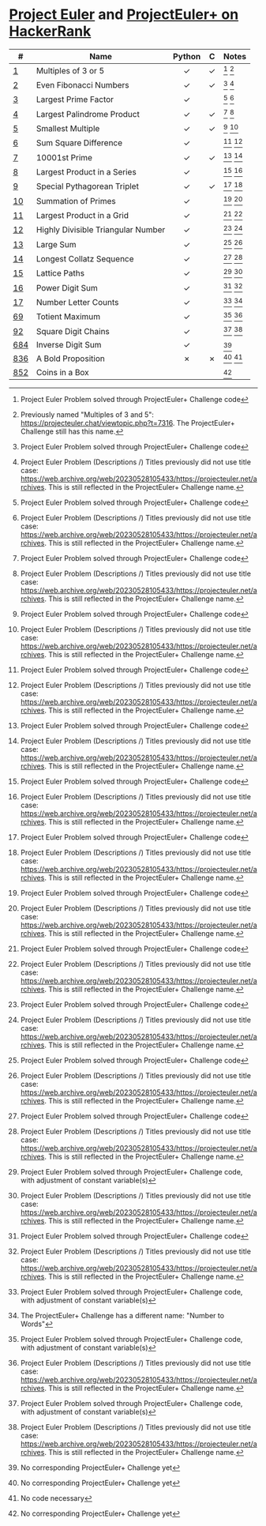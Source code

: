 [Project Euler](https://projecteuler.net) and
[ProjectEuler+ on HackerRank](https://www.hackerrank.com/contests/projecteuler)
===============================================================================

| #                                                        | Name                               | Python  |    C    | Notes     |
| -------------------------------------------------------- | ---------------------------------- | :-----: | :-----: | :-------- |
| [1](001%20-%20Multiples%20of%203%20or%205)               | Multiples of 3 or 5                | &check; | &check; | [^1] [^4] |
| [2](002%20-%20Even%20Fibonacci%20Numbers)                | Even Fibonacci Numbers             | &check; | &check; | [^1] [^5] |
| [3](003%20-%20Largest%20Prime%20Factor)                  | Largest Prime Factor               | &check; |         | [^1] [^5] |
| [4](004%20-%20Largest%20Palindrome%20Product)            | Largest Palindrome Product         | &check; | &check; | [^1] [^5] |
| [5](005%20-%20Smallest%20Multiple)                       | Smallest Multiple                  | &check; | &check; | [^1] [^5] |
| [6](006%20-%20Sum%20Square%20Difference)                 | Sum Square Difference              | &check; |         | [^1] [^5] |
| [7](007%20-%2010001st%20Prime)                           | 10001st Prime                      | &check; | &check; | [^1] [^5] |
| [8](008%20-%20Largest%20Product%20in%20a%20Series)       | Largest Product in a Series        | &check; |         | [^1] [^5] |
| [9](009%20-%20Special%20Pythagorean%20Triplet)           | Special Pythagorean Triplet        | &check; | &check; | [^1] [^5] |
| [10](010%20-%20Summation%20of%20Primes)                  | Summation of Primes                | &check; |         | [^1] [^5] |
| [11](011%20-%20Largest%20Product%20in%20a%20Grid)        | Largest Product in a Grid          | &check; |         | [^1] [^5] |
| [12](012%20-%20Highly%20Divisible%20Triangular%20Number) | Highly Divisible Triangular Number | &check; |         | [^1] [^5] |
| [13](013%20-%20Large%20Sum)                              | Large Sum                          | &check; |         | [^1] [^5] |
| [14](014%20-%20Longest%20Collatz%20Sequence)             | Longest Collatz Sequence           | &check; |         | [^1] [^5] |
| [15](015%20-%20Lattice%20Paths)                          | Lattice Paths                      | &check; |         | [^2] [^5] |
| [16](016%20-%20Power%20Digit%20Sum)                      | Power Digit Sum                    | &check; |         | [^1] [^5] |
| [17](017%20-%20Number%20Letter%20Counts)                 | Number Letter Counts               | &check; |         | [^2] [^6] |
| [69](069%20-%20Totient%20Maximum)                        | Totient Maximum                    | &check; |         | [^2] [^5] |
| [92](092%20-%20Square%20Digit%20Chains)                  | Square Digit Chains                | &check; |         | [^2] [^5] |
| [684](684%20-%20Inverse%20Digit%20Sum)                   | Inverse Digit Sum                  | &check; |         | [^3]      |
| [836](836%20-%20A%20Bold%20Proposition)                  | A Bold Proposition                 | &cross; | &cross; | [^3] [^7] |
| [852](852%20-%20Coins%20in%20a%20Box)                    | Coins in a Box                     |         |         | [^3]      |

[^1]: Project Euler Problem solved through ProjectEuler+ Challenge code
[^2]: Project Euler Problem solved through ProjectEuler+ Challenge code, with adjustment of constant variable(s)
[^3]: No corresponding ProjectEuler+ Challenge yet
[^4]: Previously named "Multiples of 3 and 5": https://projecteuler.chat/viewtopic.php?t=7316.
      The ProjectEuler+ Challenge still has this name.
[^5]: Project Euler Problem (Descriptions /) Titles previously did not use title case:
      https://web.archive.org/web/20230528105433/https://projecteuler.net/archives.
      This is still reflected in the ProjectEuler+ Challenge name.
[^6]: The ProjectEuler+ Challenge has a different name: "Number to Words"
[^7]: No code necessary
